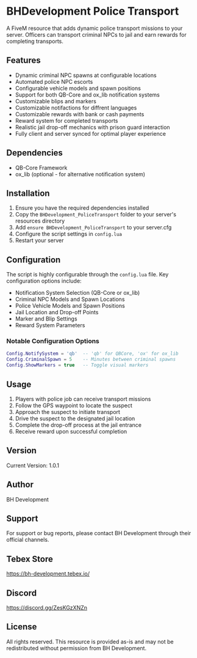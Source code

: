# BHDevelopment Police Transport

A FiveM resource that adds dynamic police transport missions to your server. Officers can transport criminal NPCs to jail and earn rewards for completing transports.

## Features

- Dynamic criminal NPC spawns at configurable locations
- Automated police NPC escorts
- Configurable vehicle models and spawn positions
- Support for both QB-Core and ox_lib notification systems
- Customizable blips and markers
- Customizable notifactions for diffrent languages
- Customizable rewards with bank or cash payments
- Reward system for completed transports
- Realistic jail drop-off mechanics with prison guard interaction
- Fully client and server synced for optimal player experience

## Dependencies

- QB-Core Framework
- ox_lib (optional - for alternative notification system)

## Installation

1. Ensure you have the required dependencies installed
2. Copy the `BHDevelopment_PoliceTransport` folder to your server's resources directory
3. Add `ensure BHDevelopment_PoliceTransport` to your server.cfg
4. Configure the script settings in `config.lua`
5. Restart your server

## Configuration

The script is highly configurable through the `config.lua` file. Key configuration options include:

- Notification System Selection (QB-Core or ox_lib)
- Criminal NPC Models and Spawn Locations
- Police Vehicle Models and Spawn Positions
- Jail Location and Drop-off Points
- Marker and Blip Settings
- Reward System Parameters

### Notable Configuration Options

```lua
Config.NotifySystem = 'qb'  -- 'qb' for QBCore, 'ox' for ox_lib
Config.CriminalSpawn = 5    -- Minutes between criminal spawns
Config.ShowMarkers = true   -- Toggle visual markers
```

## Usage

1. Players with police job can receive transport missions
2. Follow the GPS waypoint to locate the suspect
3. Approach the suspect to initiate transport
4. Drive the suspect to the designated jail location
5. Complete the drop-off process at the jail entrance
6. Receive reward upon successful completion

## Version

Current Version: 1.0.1

## Author

BH Development

## Support

For support or bug reports, please contact BH Development through their official channels.

## Tebex Store

https://bh-development.tebex.io/

## Discord

https://discord.gg/ZesKGzXNZn

## License

All rights reserved. This resource is provided as-is and may not be redistributed without permission from BH Development.

